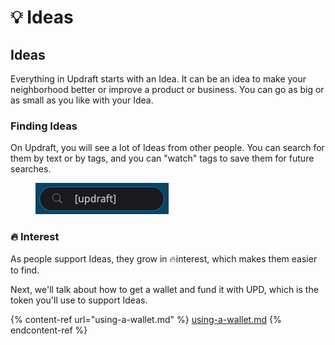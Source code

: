 # 💡 Ideas

## Ideas

Everything in Updraft starts with an Idea. It can be an idea to make your neighborhood better or improve a product or business. You can go as big or as small as you like with your Idea.&#x20;

### Finding Ideas

On Updraft, you will see a lot of Ideas from other people. You can search for them by text or by tags, and you can "watch" tags to save them for future searches.

<figure><img src="../.gitbook/assets/search-bar.png" alt=""><figcaption></figcaption></figure>

### 🔥 Interest

As people support Ideas, they grow in 🔥interest, which makes them easier to find.

Next, we'll talk about how to get a wallet and fund it with UPD, which is the token you'll use to support Ideas.

{% content-ref url="using-a-wallet.md" %}
[using-a-wallet.md](using-a-wallet.md)
{% endcontent-ref %}
